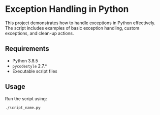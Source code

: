 # Exception Handling in Python

This project demonstrates how to handle exceptions in Python effectively. The script includes examples of basic exception handling, custom exceptions, and clean-up actions.

## Requirements
- Python 3.8.5
- `pycodestyle` 2.7.*
- Executable script files

## Usage
Run the script using:
```sh
./script_name.py
